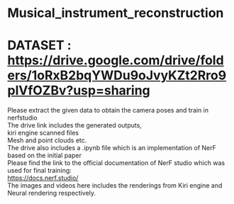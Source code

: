 # Musical_instrument_reconstruction

# DATASET : https://drive.google.com/drive/folders/1oRxB2bqYWDu9oJvyKZt2Rro9plVfOZBv?usp=sharing 
Please extract the given data to obtain the camera poses and train in nerfstudio   
The drive link includes the generated outputs,   
kiri engine scanned files   
Mesh and point clouds etc.   
The drive also includes a .ipynb file which is an implementation of NerF based on the initial paper  
Please find the link to the official documentation of NerF studio which was used for final training:   
https://docs.nerf.studio/     
The images and videos here includes the renderings from Kiri engine and Neural rendering respectively.  
